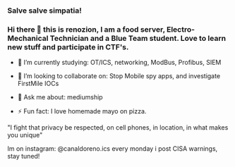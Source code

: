 ### Salve salve simpatia! 
### Hi there 👋 this is renozion, I am a food server, Electro-Mechanical Technician  and a Blue Team student. Love to learn new stuff and participate in CTF's. 

- 🔭 I’m currently studying: OT/ICS, networking, ModBus, Profibus, SIEM 
- 👯 I’m looking to collaborate on:  Stop Mobile spy apps, and investigate FirstMile IOCs 

- 💬 Ask me about: mediumship
- ⚡ Fun fact: I love homemade mayo on pizza.

"I fight that privacy be respected, on cell phones, in location, in what makes you unique"


Im on instagram: @canaldoreno.ics  every monday i post CISA warnings, stay tuned!

